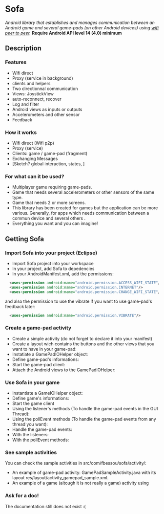 # Sofa
*Android library that establishes and manages communication between an Android game and several game-pads (on other Android devices) using [wifi peer to peer](https://developer.android.com/guide/topics/connectivity/wifip2p.html).*
**Require Android API level 14 (4.0) minimum**

## Description

### Features
 * Wifi direct
 * Proxy (service in background)
 * clients and helpers
 * Two directionnal communication
 * Views: JoystickView
 * auto-reconnect, recover
 * Log and filter
 * Android views as inputs or outputs
 * Accelerometers and other sensor
 * Feedback

### How it works
 * Wifi direct (Wifi p2p)
 * Proxy (service)
 * Clients: game / game-pad (fragment)
 * Exchanging Messages
 * [Sketch? global interaction, states, ]

### For what can it be used?
 * Multiplayer game requiring game-pads.
 * Game that needs several accelerometers or other sensors of the same type.
 * Game that needs 2 or more screens.
 * This library has been created for games but the application can be more various. Generally, for apps which needs communication between a commun device and several others .
 * Everything you want and you can imagine!


## Getting Sofa

### Import Sofa into your project (Eclipse)

* Import Sofa project into your workspace
* In your project, add Sofa to depedencies
* In your AndroidManifest.xml, add the permissions:
```xml
  <uses-permission android:name="android.permission.ACCESS_WIFI_STATE"/>
  <uses-permission android:name="android.permission.INTERNET"/>
  <uses-permission android:name="android.permission.CHANGE_WIFI_STATE"/>
```
and also the permission to use the vibrate if you want to use game-pad's feedback later:
```xml
  <uses-permission android:name="android.permission.VIBRATE"/>
```


### Create a game-pad activity
 * Create a simple activity (do not forget to declare it into your manifest)
 * Create a layout wich contains the buttons and the other views that you want to have in your game-pad:
 * Instatiate a GamePadIOHelper object:
 * Define game-pad's informations:
 * Start the game-pad client:
 * Attach the Android views to the GamePadIOHelper:

### Use Sofa in your game
 * Instantiate a GameIOHelper object:
 * Define game's informations:
 * Start the game client
  * Using the listener's methods (To handle the game-pad events in the GUI Thread):
  * Using the pollEvent methods (To handle the game-pad events from any thread you want):
 * Handle the game-pad events:
  * With the listeners:
  * With the pollEvent methods:

### See sample activities
You can check the sample activities in src/com/fbessou/sofa/activity/:
* An example of game-pad activity: GamePadSampleActivity.java with its layout res/layout/activity_gamepad_sample.xml.
* An example of a game (altough it is not really a game) activity using 

### Ask for a doc!
The documentation still does not exist :(
